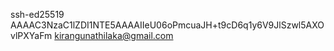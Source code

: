 ssh-ed25519 AAAAC3NzaC1lZDI1NTE5AAAAIIeU06oPmcuaJH+t9cD6q1y6V9JlSzwl5AXOvlPXYaFm kirangunathilaka@gmail.com

